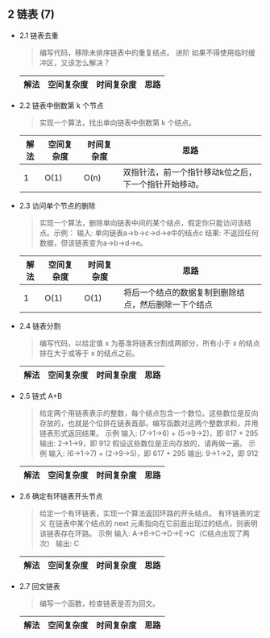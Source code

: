 ## 2 链表 (7)

- 2.1 链表去重
    > 编写代码，移除未排序链表中的重复结点。
    进阶
    如果不得使用临时缓冲区，又该怎么解决？
    
    | 解法 | 空间复杂度 | 时间复杂度 | 思路
    | --- | --- | --- | ---

- 2.2 链表中倒数第 k 个节点

    > 实现一个算法，找出单向链表中倒数第 k 个结点。
    
    | 解法 | 空间复杂度 | 时间复杂度 | 思路
    | --- | --- | --- | ---
    | 1 | O(1)  | O(n)  | 双指针法，前一个指针移动k位之后，下一个指针开始移动。
    
- 2.3 访问单个节点的删除

    > 实现一个算法，删除单向链表中间的某个结点，假定你只能访问该结点。示例：
    输入: 单向链表a->b->c->d->e中的结点c
    结果: 不返回任何数据，但该链表变为a->b->d->e。
    
    | 解法 | 空间复杂度 | 时间复杂度 | 思路
    | --- | --- | --- | ---
    | 1 | O(1) | O(1) | 将后一个结点的数据复制到删除结点，然后删除一下个结点
    
- 2.4 链表分割

    > 编写代码，以给定值 x 为基准将链表分割成两部分，所有小于 x 的结点排在大于或等于 x 的结点之前。

    | 解法 | 空间复杂度 | 时间复杂度 | 思路
    | --- | --- | --- | ---
    

- 2.5 链式 A+B
    
    > 给定两个用链表表示的整数，每个结点包含一个数位。这些数位是反向存放的，也就是个位排在链表首部。编写函数对这两个整数求和，并用链表形式返回结果。
    示例
    输入: (7->1->6) + (5->9->2)，即 617 + 295
    输出: 2->1->9，即 912
    假设这些数位是正向存放的，请再做一遍。
    示例
    输入: (6->1->7) + (2->9->5)，即 617 + 295
    输出: 9->1->2，即 912

    | 解法 | 空间复杂度 | 时间复杂度 | 思路
    | --- | --- | --- | ---
    
- 2.6 确定有环链表开头节点 
    
    > 给定一个有环链表，实现一个算法返回环路的开头结点。
    有环链表的定义
    在链表中某个结点的 next 元素指向在它前面出现过的结点，则表明该链表存在环路。
    示例
    输入: A->B->C->D->E->C（C结点出现了两次）
    输出: C

    | 解法 | 空间复杂度 | 时间复杂度 | 思路
    | --- | --- | --- | ---
    
- 2.7 回文链表

    > 编写一个函数，检查链表是否为回文。
    
    | 解法 | 空间复杂度 | 时间复杂度 | 思路
    | --- | --- | --- | ---